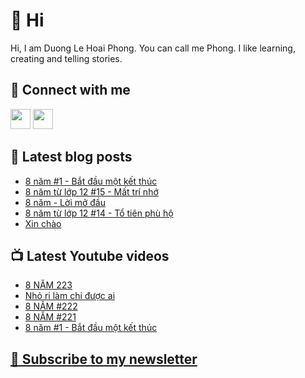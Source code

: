 # 👋 Hi

Hi, I am Duong Le Hoai Phong. You can call me Phong. I like learning, creating and telling stories.

## 🔗 Connect with me
[<img height="32" width="32" src="https://cdn.jsdelivr.net/npm/simple-icons@v3/icons/youtube.svg" />](https://www.youtube.com/channel/UCXykqt3V2-9bYXKWZRcH0rA)
[<img height="32" width="32" src="https://cdn.jsdelivr.net/npm/simple-icons@v3/icons/instagram.svg" />](https://www.instagram.com/phongever)

## 📝 Latest blog posts

<!-- BLOG-POST-LIST:START -->
- [8 năm #1 - Bắt đầu một kết thúc](https://phongever.substack.com/p/8-nam-1-bat-au-mot-ket-thuc)
- [8 năm từ lớp 12 #15 - Mất trí nhớ](https://phongever.substack.com/p/8-nam-tu-lop-12-15-mat-tri-nho)
- [8 năm - Lời mở đầu](https://phongever.substack.com/p/8-nam-loi-mo-au)
- [8 năm từ lớp 12 #14 - Tổ tiên phù hộ](https://phongever.substack.com/p/8-nam-tu-lop-12-14-to-tien-phu-ho)
- [Xin chào](https://phongever.substack.com/p/xin-chao-61e)
<!-- BLOG-POST-LIST:END -->

## 📺 Latest Youtube videos

<!-- YOUTUBE-VIDEO-LIST:START -->
- [8 NĂM 223](https://www.youtube.com/watch?v=GGogPYWNTgo)
- [Nhỏ ri làm chi được ai](https://www.youtube.com/watch?v=gqGm4ziCM_8)
- [8 NĂM #222](https://www.youtube.com/watch?v=lMsBJgjmTjg)
- [8 NĂM #221](https://www.youtube.com/watch?v=sVsTLU37hJc)
- [8 năm #1 - Bắt đầu một kết thúc](https://www.youtube.com/watch?v=iJhU67Dyjkc)
<!-- YOUTUBE-VIDEO-LIST:END -->

## [💌 Subscribe to my newsletter](https://phongever.substack.com/)
